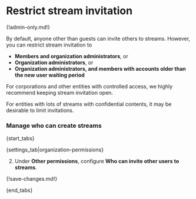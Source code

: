 # Restrict stream invitation

{!admin-only.md!}

By default, anyone other than guests can invite others to streams. However, you can restrict stream
invitation to

* **Members and organization administrators**, or
* **Organization administrators**, or
* **Organization administrators, and members with accounts older than the new user waiting period**

For corporations and other entities with controlled access, we highly
recommend keeping stream invitation open.

For entities with lots of streams with confidential contents, it may be desirable
to limit invitations.

### Manage who can create streams

{start_tabs}

{settings_tab|organization-permissions}

2. Under **Other permissions**, configure **Who can invite other users to streams**.

{!save-changes.md!}

{end_tabs}
